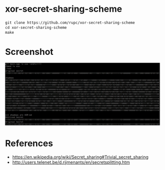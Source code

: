 # xor-secret-sharing-scheme
```
git clone https://github.com/rupc/xor-secret-sharing-scheme
cd xor-secret-sharing-scheme
make
```

# Screenshot
![xor result](https://github.com/rupc/xor-secret-sharing-scheme/blob/master/pic/xor%20secret%20scheme.png)

# References
- https://en.wikipedia.org/wiki/Secret_sharing#Trivial_secret_sharing
- http://users.telenet.be/d.rijmenants/en/secretsplitting.htm 
